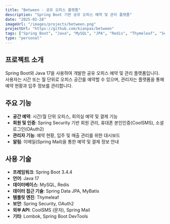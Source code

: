 ```yaml
---
title: "Between - 공유 오피스 플랫폼"
description: "Spring Boot 기반 공유 오피스 예약 및 관리 플랫폼"
date: "2025-02-28"
imageUrl: "/images/projects/between.png"
projectUrl: "https://github.com/kianpas/between"
tags: ["Spring Boot", "Java", "MySQL", "JPA", "Redis", "Thymeleaf", "Security"]
type: "personal"
---
```


## 프로젝트 소개

Spring Boot와 Java 17을 사용하여 개발한 공유 오피스 예약 및 관리 플랫폼입니다. 사용자는 시간 또는 월 단위로 오피스 공간를 예약할 수 있으며, 관리자는 플랫폼을 통해 예약 현황과 입주 정보를 관리합니다.

## 주요 기능

- **공간 예약**: 시간/월 단위 오피스, 회의실 예약 및 결제 기능
- **회원 및 인증**: Spring Security 기반 회원 관리, 휴대폰 본인인증(CoolSMS), 소셜 로그인(OAuth2)
- **관리자 기능**: 예약 현황, 입주 및 매출 관리를 위한 대시보드
- **알림**: 이메일(Spring Mail)을 통한 예약 및 결제 정보 안내

## 사용 기술

- **프레임워크**: Spring Boot 3.4.4
- **언어**: Java 17
- **데이터베이스**: MySQL, Redis
- **데이터 접근 기술**: Spring Data JPA, MyBatis
- **템플릿 엔진**: Thymeleaf
- **보안**: Spring Security, OAuth2
- **외부 API**: CoolSMS (문자), Spring Mail
- **기타**: Lombok, Spring Boot DevTools
